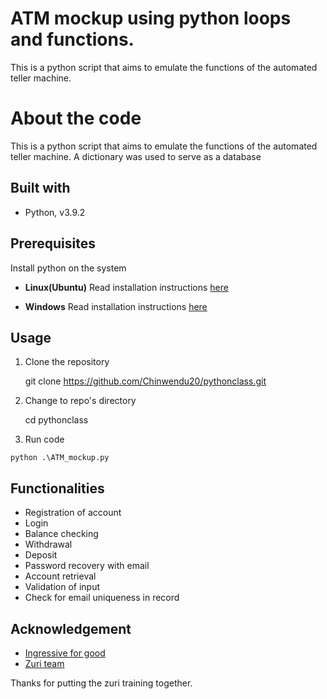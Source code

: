 #  ATM mockup using python loops and functions.

This is a python script that aims to emulate the functions of the automated teller machine.

# About the code

This is a python script that aims to emulate the functions of the automated teller machine.
A dictionary was used to serve as a database

## Built with

 - Python, v3.9.2

## Prerequisites

Install python on the system

 - **Linux(Ubuntu)**
		Read installation instructions [here](https://linuxize.com/post/how-to-install-python-3-9-on-ubuntu-20-04/)	
		
 - **Windows**
 Read installation instructions [here](https://www.python.org/downloads/windows/)


## Usage

 

 1. Clone the repository

			

    git clone https://github.com/Chinwendu20/pythonclass.git

 2. Change to repo's directory
	
	

    cd pythonclass

 3.  Run code
 
 

    python .\ATM_mockup.py    

## Functionalities

 - Registration of account
 - Login
 - Balance checking
 - Withdrawal
 - Deposit
 - Password recovery with email
 - Account retrieval
 - Validation of input
 - Check for email uniqueness in record

## Acknowledgement

 - [Ingressive for good](https://ingressive.org/)
 - [Zuri team](https://zuri.team/)



Thanks for putting the zuri training together.
